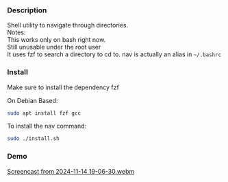 ###  Description 

Shell utility to navigate through directories.\
Notes:\
This works only on bash right now.\
Still unusable under the root user\
It uses fzf to search a directory to cd to.
nav is actually an alias in `~/.bashrc`

### Install

Make sure to install the dependency fzf

On Debian Based:

```bash
sudo apt install fzf gcc
```

To install the nav command:

```bash
sudo ./install.sh 
```

### Demo

[Screencast from 2024-11-14 19-06-30.webm](https://github.com/user-attachments/assets/f78c3109-d3d4-454a-a3a0-64478a17dadf)
